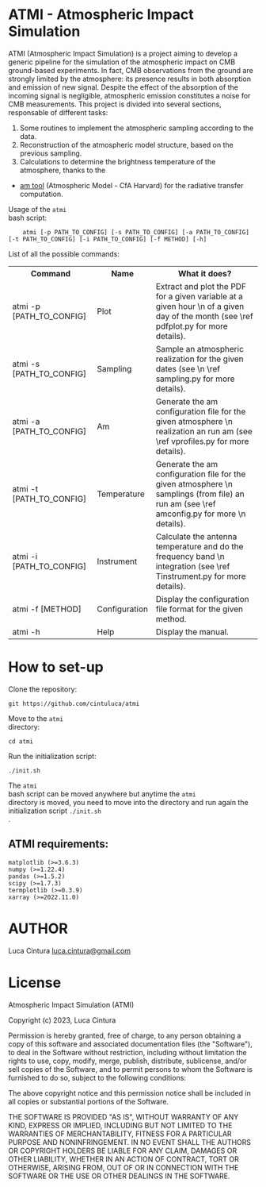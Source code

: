 # ATMI - Atmospheric Impact Simulation

ATMI (Atmospheric Impact Simulation) is a project aiming to develop a generic pipeline for the simulation of the atmospheric impact on CMB ground-based experiments. In fact, CMB observations from the ground are strongly limited by the atmosphere: its presence results in both absorption and emission of new signal. Despite the effect of the absorption of the incoming signal is negligible, atmospheric emission constitutes a noise for CMB measurements. 
This project is divided into several sections, responsable of different tasks:

1. Some routines to implement the atmospheric sampling according to the data.
2. Reconstruction of the atmospheric model structure, based on the previous sampling.
3. Calculations to determine the brightness temperature of the atmosphere, thanks to the
* <a href="https://lweb.cfa.harvard.edu/~spaine/am/">am tool</a>
(Atmospheric Model - CfA Harvard) for the radiative transfer computation. 

Usage of the `atmi` <br/> bash script: 

```
	atmi [-p PATH_TO_CONFIG] [-s PATH_TO_CONFIG] [-a PATH_TO_CONFIG] [-t PATH_TO_CONFIG] [-i PATH_TO_CONFIG] [-f METHOD] [-h]
```

List of all the possible commands:

<table>
<tr><th>Command			<th>Name		<th>What it does?
<tr><td>atmi -p [PATH_TO_CONFIG]	<td>Plot		<td>Extract and plot the PDF for a given variable at a given hour \n of a given day of the month (see \ref pdfplot.py for more details).
<tr><td>atmi -s [PATH_TO_CONFIG]	<td>Sampling		<td>Sample an atmospheric realization for the given dates (see \n \ref sampling.py for more details).
<tr><td>atmi -a [PATH_TO_CONFIG]	<td>Am			<td>Generate the am configuration file for the given atmosphere \n realization an run am (see \ref vprofiles.py for more details).
<tr><td>atmi -t [PATH_TO_CONFIG]	<td>Temperature		<td>Generate the am configuration file for the given atmosphere \n samplings (from file) an run am (see \ref amconfig.py for more \n details).
<tr><td>atmi -i [PATH_TO_CONFIG]	<td>Instrument		<td>Calculate the antenna temperature and do the frequency band \n integration (see \ref Tinstrument.py for more details).
<tr><td>atmi -f [METHOD]	<td>Configuration	<td>Display the configuration file format for the given method.
<tr><td>atmi -h			<td>Help		<td>Display the manual.
</table>

# How to set-up

Clone the repository:

`git https://github.com/cintuluca/atmi` <br/>

Move to the `atmi` <br/> directory:

`cd atmi` <br/>

Run the initialization script:

`./init.sh` <br/>

The `atmi` <br/> bash script can be moved anywhere but anytime the `atmi` <br/> directory is moved, you need to move into the directory and run again the initialization script `./init.sh` <br/>.

## ATMI requirements:

`matplotlib (>=3.6.3)` <br/>
`numpy (>=1.22.4)` <br/>
`pandas (>=1.5.2)` <br/>
`scipy (>=1.7.3)` <br/>
`termplotlib (>=0.3.9)` <br/>
`xarray (>=2022.11.0)` <br/>

# AUTHOR

Luca Cintura <luca.cintura@gmail.com> <br />

# License

Atmospheric Impact Simulation (ATMI)

Copyright (c) 2023, Luca Cintura

Permission is hereby granted, free of charge, to any person obtaining a copy
of this software and associated documentation files (the "Software"), to deal
in the Software without restriction, including without limitation the rights
to use, copy, modify, merge, publish, distribute, sublicense, and/or sell
copies of the Software, and to permit persons to whom the Software is
furnished to do so, subject to the following conditions:

The above copyright notice and this permission notice shall be included in all
copies or substantial portions of the Software.

THE SOFTWARE IS PROVIDED "AS IS", WITHOUT WARRANTY OF ANY KIND, EXPRESS OR
IMPLIED, INCLUDING BUT NOT LIMITED TO THE WARRANTIES OF MERCHANTABILITY,
FITNESS FOR A PARTICULAR PURPOSE AND NONINFRINGEMENT. IN NO EVENT SHALL THE
AUTHORS OR COPYRIGHT HOLDERS BE LIABLE FOR ANY CLAIM, DAMAGES OR OTHER
LIABILITY, WHETHER IN AN ACTION OF CONTRACT, TORT OR OTHERWISE, ARISING FROM,
OUT OF OR IN CONNECTION WITH THE SOFTWARE OR THE USE OR OTHER DEALINGS IN THE
SOFTWARE.
